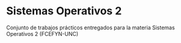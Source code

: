 # Sistemas Operativos 2

Conjunto de trabajos prácticos entregados para la materia Sistemas Operativos 2 (FCEFYN-UNC)

